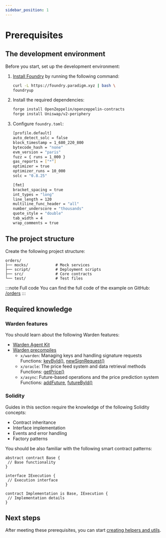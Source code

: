 ```yaml
---
sidebar_position: 1
---
```


# Prerequisites

## The development environment

Before you start, set up the development environment:

1. [Install Foundry](https://book.getfoundry.sh/getting-started/installation) by running the following command:

   ```bash
   curl -L https://foundry.paradigm.xyz | bash \ 
   foundryup
   ```

2. Install the required dependencies:

   ```bash
   forge install OpenZeppelin/openzeppelin-contracts
   forge install Uniswap/v2-periphery
   ```

3. Configure `foundry.toml`:

   ```bash
   [profile.default]
   auto_detect_solc = false
   block_timestamp = 1_680_220_800
   bytecode_hash = "none"
   evm_version = "paris"
   fuzz = { runs = 1_000 }
   gas_reports = ["*"]
   optimizer = true
   optimizer_runs = 10_000
   solc = "0.8.25"
   
   [fmt]
   bracket_spacing = true
   int_types = "long"
   line_length = 120
   multiline_func_header = "all"
   number_underscore = "thousands"
   quote_style = "double"
   tab_width = 4
   wrap_comments = true
   ```

## The project structure

Create the following project structure:
   
```
orders/
├── mocks/            # Mock services
├── script/           # Deployment scripts
├── src/              # Core contracts
└── test/             # Test files
```

:::note Full code
You can find the full code of the example on GitHub: [/orders](https://github.com/warden-protocol/wardenprotocol/tree/main/solidity/orders)
:::

## Required knowledge

### Warden features

You should learn about the following Warden features:

- [Warden Agent Kit](/category/warden-agent-kit)  
- [Warden precompiles](/build-an-app/interact-with-warden-modules/introduction)
   - `x/warden`: Managing keys and handling signature requests  
     Functions: [keyById()](/build-an-app/interact-with-warden-modules/interact-with-x-warden/manage-keys#query-a-key-by-id), [newSignRequest()](/build-an-app/interact-with-warden-modules/interact-with-x-warden/manage-signature-requests#create-a-new-signature-request)  
   - `x/oracle`: The price feed system and data retrieval methods  
     Functions: [getPrice()](https://github.com/warden-protocol/wardenprotocol/blob/main/precompiles/slinky/ISlinky.sol)
   - `x/async`: Future-based operations and the price prediction system   
     Functions: [addFuture](/build-an-app/interact-with-warden-modules/interact-with-x-async#create-a-new-future), [futureById()](/build-an-app/interact-with-warden-modules/interact-with-x-async#query-a-future-by-id)  

### Solidity

Guides in this section require the knowledge of the following Solidity concepts:

   - Contract inheritance
   - Interface implementation
   - Events and error handling
   - Factory patterns

You should be also familiar with the following smart contract patterns:

```solidity
abstract contract Base {
 // Base functionality
}

interface IExecution {
 // Execution interface
}

contract Implementation is Base, IExecution {
 // Implementation details
}
```

## Next steps

After meeting these prerequisites, you can start [creating helpers and utils](build-the-infrastructure-for-orders/create-helpers-and-utils).
